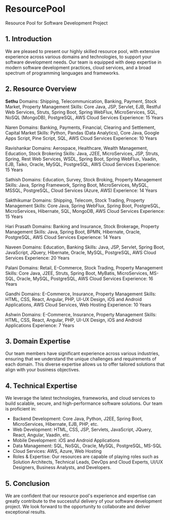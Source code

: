# ResourcePool
Resource Pool for Software Development Project

## 1. Introduction
  We are pleased to present our highly skilled resource pool, with extensive experience across
  various domains and technologies, to support your software development needs. Our team is
  equipped with deep expertise in modern software development practices, cloud services, and a
  broad spectrum of programming languages and frameworks.
## 2. Resource Overview
**Sethu**
Domains: Shipping, Telecommunication, Banking, Payment, Stock Market, Property Management
Skills: Core Java, JSP, Servlet, EJB, Restful Web Services, Struts, Spring Boot, Spring WebFlux,
MicroServices, SQL, NoSQL (MongoDB), PostgreSQL, AWS Cloud Services
Experience: 15 Years

Naren
Domains: Banking, Payments, Financial, Clearing and Settlement, Capital Market
Skills: Python, Pandas (Data Analytics), Core Java, Google Apps Script, Pine Script, SQL, AWS
Cloud Services
Experience: 10 Years

Ravishankar
Domains: Aerospace, Healthcare, Wealth Management, Education, Stock Brokering
Skills: Java, J2EE, MicroServices, JSP, Struts, Spring, Rest Web Services, WSDL, Spring Boot,
Spring WebFlux, Vaadin, EJB, Taiko, Oracle, MySQL, PostgreSQL, AWS Cloud Services
Experience: 15 Years

Sathish
Domains: Education, Survey, Stock Broking, Property Management
Skills: Java, Spring Framework, Spring Boot, MicroServices, MySQL, MSSQL, PostgreSQL, Cloud
Services (Azure, AWS)
Experience: 14 Years

Sakthikumar
Domains: Shipping, Telecom, Stock Trading, Property Management
Skills: Core Java, Spring WebFlux, Spring Boot, PostgreSQL, MicroServices, Hibernate, SQL,
MongoDB, AWS Cloud Services
Experience: 15 Years

Hari Prasath
Domains: Banking and Insurance, Stock Brokerage, Property Management
Skills: Java, Spring Boot, BPMN, Hibernate, Oracle, PostgreSQL, AWS Cloud Services
Experience: 14 Years

Naveen
Domains: Education, Banking
Skills: Java, JSP, Servlet, Spring Boot, JavaScript, JQuery, Hibernate, Oracle, MySQL, PostgreSQL,
AWS Cloud Services
Experience: 20 Years

Palani
Domains: Retail, E-Commerce, Stock Trading, Property Management
Skills: Core Java, J2EE, Struts, Spring Boot, MyBatis, MicroServices, MS-SQL, Oracle, MySQL,
PostgreSQL, AWS Cloud Services
Experience: 16 Years

Gandhi
Domains: E-Commerce, Insurance, Property Management
Skills: HTML, CSS, React, Angular, PHP, UI-UX Design, iOS and Android Applications, AWS Cloud
Services, Web Hosting
Experience: 10 Years

Ashwin
Domains: E-Commerce, Insurance, Property Management
Skills: HTML, CSS, React, Angular, PHP, UI-UX Design, iOS and Android Applications
Experience: 7 Years

## 3. Domain Expertise
Our team members have significant experience across various industries, ensuring that we
understand the unique challenges and requirements of each domain. This diverse expertise allows
us to offer tailored solutions that align with your business objectives.

## 4. Technical Expertise
We leverage the latest technologies, frameworks, and cloud services to build scalable, secure, and
high-performance software solutions. Our team is proficient in:
- Backend Development: Core Java, Python, J2EE, Spring Boot, MicroServices, Hibernate, EJB,
PHP, etc.
- Web Development: HTML, CSS, JSP, Servlets, JavaScript, JQuery, React, Angular, Vaadin, etc.
- Mobile Development: iOS and Android Applications
- Data Management: SQL, NoSQL, Oracle, MySQL, PostgreSQL, MS-SQL
- Cloud Services: AWS, Azure, Web Hosting
- Roles & Expertise: Our resources are capable of playing roles such as Solution Architects,
Technical Leads, DevOps and Cloud Experts, UI/UX Designers, Business Analysts, and
Developers.

## 5. Conclusion
We are confident that our resource pool's experience and expertise can greatly contribute to the
successful delivery of your software development project. We look forward to the opportunity to
collaborate and deliver exceptional results.
